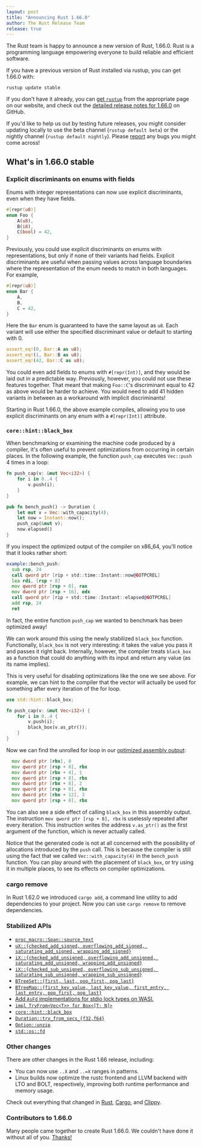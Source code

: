 ```yaml
---
layout: post
title: "Announcing Rust 1.66.0"
author: The Rust Release Team
release: true
---
```


The Rust team is happy to announce a new version of Rust, 1.66.0. Rust is a
programming language empowering everyone to build reliable and efficient
software.

If you have a previous version of Rust installed via rustup, you can get 1.66.0
with:

```console
rustup update stable
```

If you don't have it already, you can [get
`rustup`](https://www.rust-lang.org/install.html) from the appropriate page on
our website, and check out the [detailed release notes for
1.66.0](https://github.com/rust-lang/rust/blob/stable/RELEASES.md#version-1660-2022-12-15)
on GitHub.

If you'd like to help us out by testing future releases, you might consider
updating locally to use the beta channel (`rustup default beta`) or the nightly
channel (`rustup default nightly`). Please
[report](https://github.com/rust-lang/rust/issues/new/choose) any bugs you
might come across!

## What's in 1.66.0 stable

### Explicit discriminants on enums with fields

Enums with integer representations can now use explicit discriminants, even when they have fields.

```rust
#[repr(u8)]
enum Foo {
    A(u8),
    B(i8),
    C(bool) = 42,
}
```

Previously, you could use explicit discriminants on enums with representations, but only if none of their variants had fields. Explicit discriminants are useful when passing values across language boundaries where the representation of the enum needs to match in both languages. For example,

```rust
#[repr(u8)]
enum Bar {
    A,
    B,
    C = 42,
}
```

Here the `Bar` enum is guaranteed to have the same layout as `u8`. Each variant will use either the specified discriminant value or default to starting with 0.

```rust
assert_eq!(0, Bar::A as u8);
assert_eq!(1, Bar::B as u8);
assert_eq!(42, Bar::C as u8);
```

You could even add fields to enums with `#[repr(Int)]`, and they would be laid out in a predictable way. Previously, however, you could not use these features together. That meant that making `Foo::C`'s discriminant equal to 42 as above would be harder to achieve. You would need to add 41 hidden variants in between as a workaround with implicit discriminants!

Starting in Rust 1.66.0, the above example compiles, allowing you to use explicit discriminants on any enum with a `#[repr(Int)]` attribute.

### `core::hint::black_box`

When benchmarking or examining the machine code produced by a compiler, it's often useful to prevent optimizations from occurring in certain places. In the following example, the function `push_cap` executes `Vec::push` 4 times in a loop:

```rust
fn push_cap(v: &mut Vec<i32>) {
    for i in 0..4 {
        v.push(i);
    }
}

pub fn bench_push() -> Duration { 
    let mut v = Vec::with_capacity(4);
    let now = Instant::now();
    push_cap(&mut v);
    now.elapsed()
}
```

If you inspect the optimized output of the compiler on x86_64, you'll notice that it looks rather short:

```asm
example::bench_push:
  sub rsp, 24
  call qword ptr [rip + std::time::Instant::now@GOTPCREL]
  lea rdi, [rsp + 8]
  mov qword ptr [rsp + 8], rax
  mov dword ptr [rsp + 16], edx
  call qword ptr [rip + std::time::Instant::elapsed@GOTPCREL]
  add rsp, 24
  ret
```

In fact, the entire function `push_cap` we wanted to benchmark has been optimized away!

We can work around this using the newly stabilized `black_box` function. Functionally, `black_box` is not very interesting: it takes the value you pass it and passes it right back. Internally, however, the compiler treats `black_box` as a function that could do anything with its input and return any value (as its name implies).

This is very useful for disabling optimizations like the one we see above. For example, we can hint to the compiler that the vector will actually be used for something after every iteration of the for loop.

```rust
use std::hint::black_box;

fn push_cap(v: &mut Vec<i32>) {
    for i in 0..4 {
        v.push(i);
        black_box(v.as_ptr());
    }
}
```

Now we can find the unrolled for loop in our [optimized assembly output](https://rust.godbolt.org/z/Ws1GGbY6Y):

```asm
  mov dword ptr [rbx], 0
  mov qword ptr [rsp + 8], rbx
  mov dword ptr [rbx + 4], 1
  mov qword ptr [rsp + 8], rbx
  mov dword ptr [rbx + 8], 2
  mov qword ptr [rsp + 8], rbx
  mov dword ptr [rbx + 12], 3
  mov qword ptr [rsp + 8], rbx
```

You can also see a side effect of calling `black_box` in this assembly output. The instruction `mov qword ptr [rsp + 8], rbx` is uselessly repeated after every iteration. This instruction writes the address `v.as_ptr()` as the first argument of the function, which is never actually called.

Notice that the generated code is not at all concerned with the possibility of allocations introduced by the `push` call. This is because the compiler is still using the fact that we called `Vec::with_capacity(4)` in the `bench_push` function. You can play around with the placement of `black_box`, or try using it in multiple places, to see its effects on compiler optimizations.

### cargo remove

In Rust 1.62.0 we introduced `cargo add`, a command line utility to add dependencies to your project. Now you can use `cargo remove` to remove dependencies.

### Stabilized APIs

- [`proc_macro::Span::source_text`](https://doc.rust-lang.org/stable/proc_macro/struct.Span.html#method.source_text)
- [`uX::{checked_add_signed, overflowing_add_signed, saturating_add_signed, wrapping_add_signed}`](https://doc.rust-lang.org/stable/std/primitive.u8.html#method.checked_add_signed)
- [`iX::{checked_add_unsigned, overflowing_add_unsigned, saturating_add_unsigned, wrapping_add_unsigned}`](https://doc.rust-lang.org/stable/std/primitive.i8.html#method.checked_add_unsigned)
- [`iX::{checked_sub_unsigned, overflowing_sub_unsigned, saturating_sub_unsigned, wrapping_sub_unsigned}`](https://doc.rust-lang.org/stable/std/primitive.i8.html#method.checked_sub_unsigned)
- [`BTreeSet::{first, last, pop_first, pop_last}`](https://doc.rust-lang.org/stable/std/collections/struct.BTreeSet.html#method.first)
- [`BTreeMap::{first_key_value, last_key_value, first_entry, last_entry, pop_first, pop_last}`](https://doc.rust-lang.org/stable/std/collections/struct.BTreeMap.html#method.first_key_value)
- [Add `AsFd` implementations for stdio lock types on WASI.](https://github.com/rust-lang/rust/pull/101768/)
- [`impl TryFrom<Vec<T>> for Box<[T; N]>`](https://doc.rust-lang.org/stable/std/boxed/struct.Box.html#impl-TryFrom%3CVec%3CT%2C%20Global%3E%3E-for-Box%3C%5BT%3B%20N%5D%2C%20Global%3E)
- [`core::hint::black_box`](https://doc.rust-lang.org/stable/std/hint/fn.black_box.html)
- [`Duration::try_from_secs_{f32,f64}`](https://doc.rust-lang.org/stable/std/time/struct.Duration.html#method.try_from_secs_f32)
- [`Option::unzip`](https://doc.rust-lang.org/stable/std/option/enum.Option.html#method.unzip)
- [`std::os::fd`](https://doc.rust-lang.org/stable/std/os/fd/index.html)

### Other changes

There are other changes in the Rust 1.66 release, including:

- You can now use `..X` and `..=X` ranges in patterns.
- Linux builds now optimize the rustc frontend and LLVM backend with LTO and BOLT, respectively, improving both runtime performance and memory usage.

Check out everything that changed in
[Rust](https://github.com/rust-lang/rust/blob/stable/RELEASES.md#version-1660-2022-12-15),
[Cargo](https://github.com/rust-lang/cargo/blob/master/CHANGELOG.md#cargo-166-2022-12-15),
and [Clippy](https://github.com/rust-lang/rust-clippy/blob/master/CHANGELOG.md#rust-166).

### Contributors to 1.66.0

Many people came together to create Rust 1.66.0.
We couldn't have done it without all of you.
[Thanks!](https://thanks.rust-lang.org/rust/1.66.0/)
